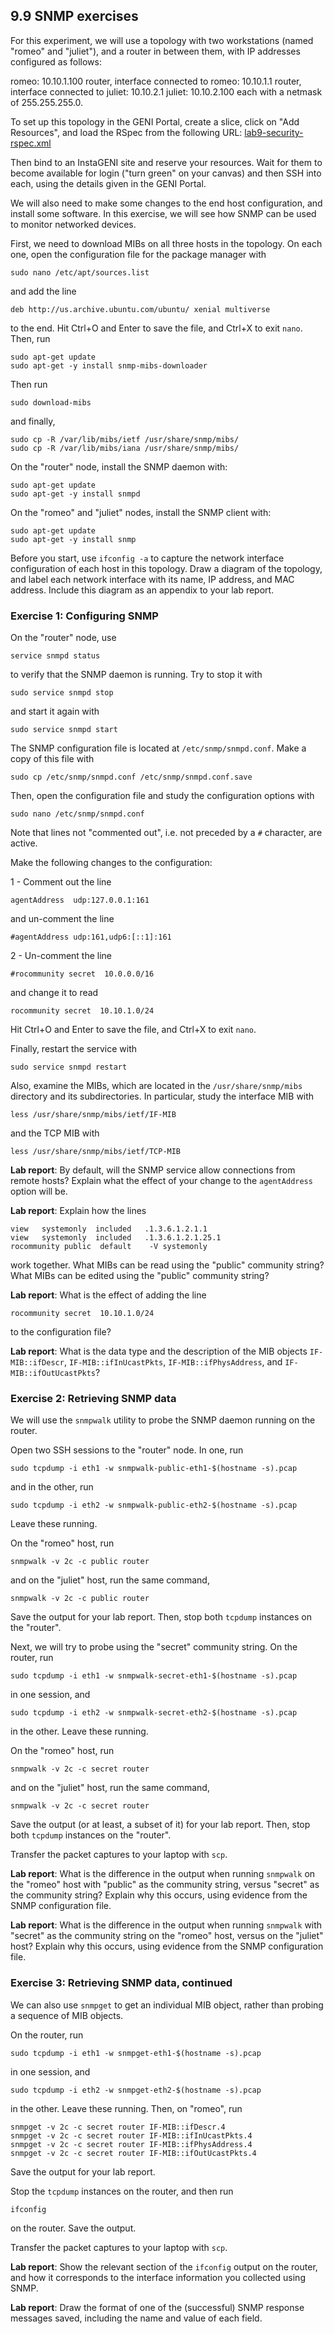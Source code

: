 ## 9.9 SNMP exercises

For this experiment, we will use a topology with two workstations (named "romeo" and "juliet"), and a router in between them, with IP addresses configured as follows:

romeo: 10.10.1.100
router, interface connected to romeo: 10.10.1.1
router, interface connected to juliet: 10.10.2.1
juliet: 10.10.2.100
each with a netmask of 255.255.255.0.

To set up this topology in the GENI Portal, create a slice, click on "Add Resources", and load the RSpec from the following URL: [lab9-security-rspec.xml](lab9-security-rspec.xml)

Then bind to an InstaGENI site and reserve your resources. Wait for them to become available for login ("turn green" on your canvas) and then SSH into each, using the details given in the GENI Portal.

We will also need to make some changes to the end host configuration, and install some software. In this exercise, we will see how SNMP can be used to monitor networked devices.

First, we need to download MIBs on all three hosts in the topology. On each one, open the configuration file for the package manager with

```
sudo nano /etc/apt/sources.list
```

and add the line

```
deb http://us.archive.ubuntu.com/ubuntu/ xenial multiverse
```

to the end. Hit Ctrl+O and Enter to save the file, and Ctrl+X to exit `nano`. Then, run

```
sudo apt-get update
sudo apt-get -y install snmp-mibs-downloader
```

Then run

```
sudo download-mibs
```

and finally,

```
sudo cp -R /var/lib/mibs/ietf /usr/share/snmp/mibs/
sudo cp -R /var/lib/mibs/iana /usr/share/snmp/mibs/
```

On the "router" node, install the SNMP daemon with:

```
sudo apt-get update
sudo apt-get -y install snmpd
```

On the "romeo" and "juliet" nodes, install the SNMP client with:

```
sudo apt-get update
sudo apt-get -y install snmp
```


Before you start, use `ifconfig -a` to capture the network interface configuration of each host in this topology. Draw a diagram of the topology, and label each network interface with its name, IP address, and MAC address. Include this diagram as an appendix to your lab report.


### Exercise 1: Configuring SNMP

On the "router" node, use

```
service snmpd status
```

to verify that the SNMP daemon is running. Try to stop it with

```
sudo service snmpd stop
```

and start it again with

```
sudo service snmpd start
```

The SNMP configuration file is located at `/etc/snmp/snmpd.conf`.  Make a copy of this file with

```
sudo cp /etc/snmp/snmpd.conf /etc/snmp/snmpd.conf.save
```

Then, open the configuration file and study the configuration options with

```
sudo nano /etc/snmp/snmpd.conf
```

Note that lines not "commented out", i.e. not preceded by a `#` character, are active.

Make the following changes to the configuration:

1 - Comment out the line 

```
agentAddress  udp:127.0.0.1:161
```

and un-comment the line

```
#agentAddress udp:161,udp6:[::1]:161
```

2 - Un-comment the line

```
#rocommunity secret  10.0.0.0/16
```

and change it to read

```
rocommunity secret  10.10.1.0/24
```

Hit Ctrl+O and Enter to save the file, and Ctrl+X to exit `nano`.

Finally, restart the service with


```
sudo service snmpd restart
```

Also, examine the MIBs, which are located in the `/usr/share/snmp/mibs` directory and its subdirectories. In particular, study the interface MIB with

```
less /usr/share/snmp/mibs/ietf/IF-MIB
```

and the TCP MIB with

```
less /usr/share/snmp/mibs/ietf/TCP-MIB
```

**Lab report**: By default, will the SNMP service allow connections from remote hosts? Explain what the effect of your change to the `agentAddress` option will be.

**Lab report**: Explain how the lines

```
view   systemonly  included   .1.3.6.1.2.1.1
view   systemonly  included   .1.3.6.1.2.1.25.1
rocommunity public  default    -V systemonly
```

work together. What MIBs can be read using the "public" community string? What MIBs can be edited using the "public" community string?

**Lab report**: What is the effect of adding the line

```
rocommunity secret  10.10.1.0/24
```

to the configuration file?

**Lab report**: What is the data type and the description of the MIB objects `IF-MIB::ifDescr`, `IF-MIB::ifInUcastPkts`, `IF-MIB::ifPhysAddress`, and `IF-MIB::ifOutUcastPkts`?


### Exercise 2: Retrieving SNMP data

We will use the `snmpwalk` utility to probe the SNMP daemon running on the router.

Open two SSH sessions to the "router" node. In one, run

```
sudo tcpdump -i eth1 -w snmpwalk-public-eth1-$(hostname -s).pcap
```

and in the other, run

```
sudo tcpdump -i eth2 -w snmpwalk-public-eth2-$(hostname -s).pcap
```

Leave these running.

On the "romeo" host, run

```
snmpwalk -v 2c -c public router
```

and on the "juliet" host, run the same command, 

```
snmpwalk -v 2c -c public router
```

Save the output for your lab report. Then, stop both `tcpdump` instances on the "router".

Next, we will try to probe using the "secret" community string. On the router, run

```
sudo tcpdump -i eth1 -w snmpwalk-secret-eth1-$(hostname -s).pcap
```

in one session, and

```
sudo tcpdump -i eth2 -w snmpwalk-secret-eth2-$(hostname -s).pcap
```

in the other. Leave these running.

On the "romeo" host, run

```
snmpwalk -v 2c -c secret router
```

and on the "juliet" host, run the same command, 

```
snmpwalk -v 2c -c secret router
```

Save the output (or at least, a subset of it) for your lab report. Then, stop both `tcpdump` instances on the "router".

Transfer the packet captures to your laptop with `scp`.

**Lab report**: What is the difference in the output when running `snmpwalk` on the "romeo" host with "public" as the community string, versus "secret" as the community string? Explain why this occurs, using evidence from the SNMP configuration file.

**Lab report**: What is the difference in the output when running  `snmpwalk` with "secret" as the community string on the "romeo" host, versus on the "juliet" host? Explain why this occurs, using evidence from the SNMP configuration file.

### Exercise 3: Retrieving SNMP data, continued


We can also use `snmpget` to get an individual MIB object, rather than probing a sequence of MIB objects.

On the router, run

```
sudo tcpdump -i eth1 -w snmpget-eth1-$(hostname -s).pcap
```

in one session, and

```
sudo tcpdump -i eth2 -w snmpget-eth2-$(hostname -s).pcap
```

in the other. Leave these running. Then, on "romeo", run

```
snmpget -v 2c -c secret router IF-MIB::ifDescr.4
snmpget -v 2c -c secret router IF-MIB::ifInUcastPkts.4
snmpget -v 2c -c secret router IF-MIB::ifPhysAddress.4
snmpget -v 2c -c secret router IF-MIB::ifOutUcastPkts.4
```

Save the output for your lab report.

Stop the `tcpdump` instances on the router, and then run

```
ifconfig
```

on the router. Save the output.

Transfer the packet captures to your laptop with `scp`.

**Lab report**: Show the relevant section of the `ifconfig` output on the router, and how it corresponds to the interface information you collected using SNMP.

**Lab report**: Draw the format of one of the (successful) SNMP response messages saved, including the name and value of each field.